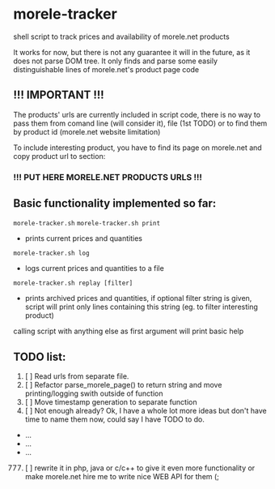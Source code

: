 # morele-tracker
shell script to track prices and availability of morele.net products

It works for now, but there is not any guarantee it will in the future,
as it does not parse DOM tree. It only finds and parse some easily
distinguishable lines of morele.net's product page code

## !!! IMPORTANT !!!
The products' urls are currently included in script code, there is no way to
pass them from comand line (will consider it), file (1st TODO) or to
find them by product id (morele.net website limitation)

To include interesting product, you have to find its page on morele.net
and copy product url to section:

### !!! PUT HERE MORELE.NET PRODUCTS URLS !!!

## Basic functionality implemented so far:
`morele-tracker.sh`
`morele-tracker.sh print`
  - prints current prices and quantities

`morele-tracker.sh log`
  - logs current prices and quantities to a file

`morele-tracker.sh replay [filter]`
  - prints archived prices and quantities, if optional filter string
    is given, script will print only lines containing this string
    (eg. to filter interesting product)

calling script with anything else as first argument will print basic help

## TODO list:
  1. [ ] Read urls from separate file.
  2. [ ] Refactor parse_morele_page() to return string and move printing/logging swith outside of function
  3. [ ] Move timestamp generation to separate function
  4. [ ] Not enough already? Ok, I have a whole lot more ideas but don't have time to name them now, could say I have TODO to do.
  * ...
  * ...
  * ...
  777. [ ] rewrite it in php, java or c/c++ to give it even more functionality or make morele.net hire me to write nice WEB API for them (;
